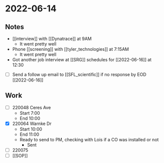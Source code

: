 # 2022-06-14
## Notes
- [[interview]] with [[Dynatrace]] at 9AM
	- It went pretty well
- Phone [[screening]] with [[tyler_technologies]] at 7:15AM
	- It went pretty well
- Got another job interview at [[SRG]] schedules for [[2022-06-16]] at 12:30
- [ ] Send a follow up email to [[SFL_scientific]] if no response by EOD [[2022-06-16]]

## Work
- [ ] 220048 Ceres Ave
	- Start 7:00
	- End 10:00
- [x] 220064 Warnke Dr
	- Start 10:00
	- End 11:00
	- Ready to send to PM, checking with Lois if a CO was installed or not
		- Sent
- [ ] 220075
- [ ] [[SOP]]